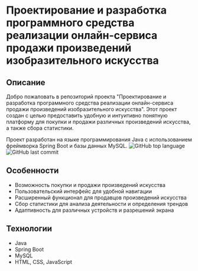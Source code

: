# Проектирование и разработка программного средства реализации онлайн-сервиса продажи произведений изобразительного искусства
 
## Описание

Добро пожаловать в репозиторий проекта "Проектирование и разработка программного средства реализации онлайн-сервиса продажи произведений изобразительного искусства". Этот проект создан с целью предоставить удобную и интуитивно понятную платформу для покупки и продажи различных произведений искусства, а также сбора статистики.

Проект разработан на языке программирования Java с использованием фреймворка Spring Boot и базы данных MySQL.
![GitHub top language](https://img.shields.io/github/languages/top/Heimdall-Program/Art-sales-web-application)
![GitHub last commit](https://img.shields.io/github/last-commit/Heimdall-Program/Art-sales-web-application)

## Особенности

- Возможность покупки и продажи произведений искусства
- Пользовательский интерфейс для удобной навигации
- Расширенный функционал для продавцов произведений искусства
- Сбор статистики для анализа деятельности и определения трендов
- Адаптивность для различных устройств и разрешений экрана

## Технологии

- Java
- Spring Boot
- MySQL
- HTML, CSS, JavaScript
